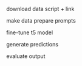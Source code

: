 
download data
	script + link

make data
	prepare prompts

fine-tune t5 model

generate predictions

evaluate output


